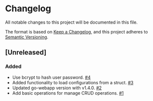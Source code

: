 # Changelog
All notable changes to this project will be documented in this file.

The format is based on [Keep a Changelog](https://keepachangelog.com/en/1.0.0/),
and this project adheres to [Semantic Versioning](https://semver.org/spec/v2.0.0.html).

## [Unreleased]

### Added
- Use bcrypt to hash user password. [#4](https://github.com/marcosstupnicki/go-users/pull/4)
- Added functionality to load configurations from a struct. [#3](https://github.com/marcosstupnicki/go-users/pull/3)
- Updated go-webapp version with v1.4.0. [#2](https://github.com/marcosstupnicki/go-users/pull/2)
- Add basic operations for manage CRUD operations. [#1](https://github.com/marcosstupnicki/go-users/pull/1)

